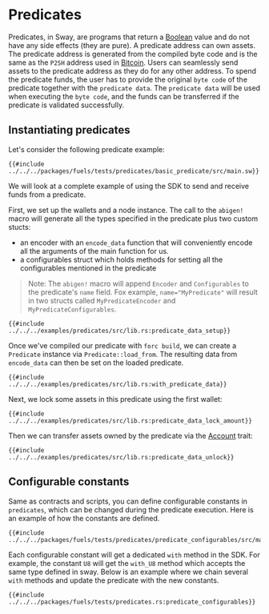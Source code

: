 # Predicates

Predicates, in Sway, are programs that return a [Boolean](https://www.techtarget.com/whatis/definition/Boolean) value and do not have any side effects (they are pure). A predicate address can own assets. The predicate address is generated from the compiled byte code and is the same as the `P2SH` address used in [Bitcoin](https://bitcoin.org/en/). Users can seamlessly send assets to the predicate address as they do for any other address. To spend the predicate funds, the user has to provide the original `byte code` of the predicate together with the `predicate data`. The `predicate data` will be used when executing the `byte code`, and the funds can be transferred if the predicate is validated successfully.

## Instantiating predicates

Let's consider the following predicate example:

```rust,ignore
{{#include ../../../packages/fuels/tests/predicates/basic_predicate/src/main.sw}}
```

We will look at a complete example of using the SDK to send and receive funds from a predicate.

First, we set up the wallets and a node instance. The call to the `abigen!` macro will generate all the types specified in the predicate plus two custom stucts:

- an encoder with an `encode_data`  function that will conveniently encode all the arguments of the main function for us.
- a configurables struct which holds methods for setting all the configurables mentioned in the predicate

> Note: The `abigen!` macro will append `Encoder` and `Configurables` to the predicate's `name` field. Fox example, `name="MyPredicate"` will result in two structs called `MyPredicateEncoder` and `MyPredicateConfigurables`.

```rust,ignore
{{#include ../../../examples/predicates/src/lib.rs:predicate_data_setup}}
```

Once we've compiled our predicate with `forc build`, we can create a `Predicate` instance via `Predicate::load_from`. The resulting data from `encode_data` can then be set on the loaded predicate.

```rust,ignore
{{#include ../../../examples/predicates/src/lib.rs:with_predicate_data}}
```

Next, we lock some assets in this predicate using the first wallet:

```rust,ignore
{{#include ../../../examples/predicates/src/lib.rs:predicate_data_lock_amount}}
```

Then we can transfer assets owned by the predicate via the [Account](../accounts.md) trait:

```rust,ignore
{{#include ../../../examples/predicates/src/lib.rs:predicate_data_unlock}}
```

## Configurable constants

Same as contracts and scripts, you can define configurable constants in `predicates`, which can be changed during the predicate execution. Here is an example of how the constants are defined.

```rust,ignore
{{#include ../../../packages/fuels/tests/predicates/predicate_configurables/src/main.sw:predicate_configurables}}
```

Each configurable constant will get a dedicated `with` method in the SDK. For example, the constant `U8` will get the `with_U8` method which accepts the same type defined in sway. Below is an example where we chain several `with` methods and update the predicate with the new constants.

```rust,ignore
{{#include ../../../packages/fuels/tests/predicates.rs:predicate_configurables}}
